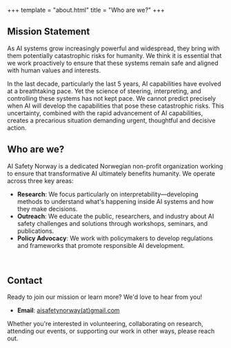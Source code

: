 +++
template = "about.html" 
title = "Who are we?" 
+++

## Mission Statement

As AI systems grow increasingly powerful and widespread, they bring with them potentially catastrophic risks for humanity. We think it is essential that we work proactively to ensure that these systems remain safe and aligned with human values and interests.

In the last decade, particularly the last 5 years, AI capabilities have evolved at a breathtaking pace. Yet the science of steering, interpreting, and controlling these systems has not kept pace. We cannot predict precisely when AI will develop the capabilities that pose these catastrophic risks. This uncertainty, combined with the rapid advancement of AI capabilities, creates a precarious situation demanding urgent, thoughtful and decisive action.

## Who are we?

AI Safety Norway is a dedicated Norwegian non-profit organization working to ensure that transformative AI ultimately benefits humanity. We operate across three key areas:

- **Research**: We focus particularly on interpretability—developing methods to understand what's happening inside AI systems and how they make decisions.
- **Outreach**: We educate the public, researchers, and industry about AI safety challenges and solutions through workshops, seminars, and publications.
- **Policy Advocacy**: We work with policymakers to develop regulations and frameworks that promote responsible AI development.

<br />


## Contact

Ready to join our mission or learn more? We'd love to hear from you!

- **Email**: [aisafetynorway(at)gmail.com](mailto:aisafetynorway@gmail.com)

Whether you're interested in volunteering, collaborating on research, attending our events, or supporting our work in other ways, please reach out.
